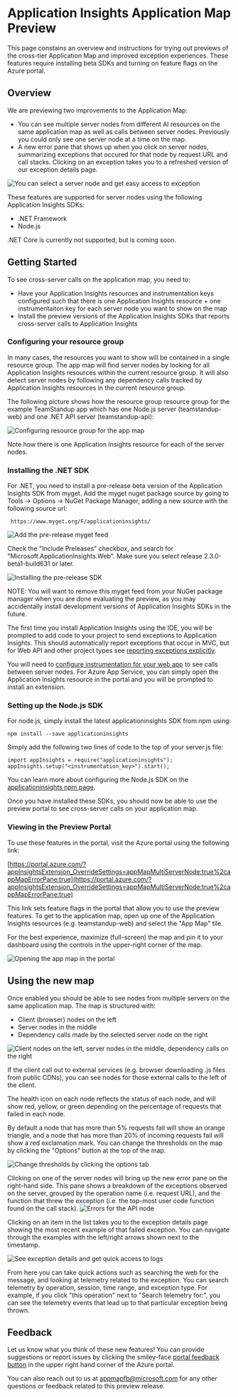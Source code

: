 [multiple-server-nodes]: ./media/app-insights-app-map/multiple-server-nodes.png
[new-exception-blade]: ./media/app-insights-app-map/new-exception-blade.png
[error-pane-flow]: ./media/app-insights-app-map/error-pane-flow.png
[api-node-selected]: ./media/app-insights-app-map/api-node-selected.png
[operation-logs]: ./media/app-insights-app-map/operation-logs.png
[pin-to-dashboard]: ./media/app-insights-app-map/pin-to-dashboard.png
[resource-group-setup]: ./media/app-insights-app-map/resource-group-setup.png
[set-threshold]: ./media/app-insights-app-map/set-threshold.png
[node-group-labels]: ./media/app-insights-app-map/multiple-server-nodes.png
[installing-beta-sdk]: ./media/app-insights-app-map/installing-beta-sdk.png
[add-myget-feed]:  ./media/app-insights-app-map/add-myget-feed.png
[exceptions-and-logs]: ./media/app-insights-app-map/exceptions-and-logs.png
[open-app-map]: ./media/app-insights-app-map/open-app-map.png



# Application Insights Application Map Preview

This page constains an overview and instructions for trying out previews of the cross-tier Application Map and improved 
exception experiences. These features require installing beta SDKs and turning on feature flags on the Azure portal.

## Overview
We are previewing two improvements to the Application Map:
* You can see multiple server nodes from different AI resources on the same application map as well as calls between server nodes.
Previously you could only see one server node at a time on the map. 
* A new error pane that shows up when you click on server nodes, summarizing exceptions that occured for that node by request URL
and call stacks. Clicking on an exception takes you to a refreshed version of our exception details page.

![You can select a server node and get easy access to exception][error-pane-flow]

These features are supported for server nodes using the following Application Insights SDKs:
* .NET Framework
* Node.js

.NET Core is currently not supported, but is coming soon.

## Getting Started
To see cross-server calls on the application map, you need to:
* Have your Application Insights resources and instrumentation keys configured such that there is one Application Insights resource + one instrumentaiton key for each server node you want to show on the map
* Install the preview versions of the Application Insights SDKs that reports cross-server calls to Application Insights

### Configuring your resource group
In many cases, the resources you want to show will be contained in a single resource group. The app map will find server nodes
by looking for all Application Insights resources within the current resource group. It will also detect server nodes
by following any dependency calls tracked by Application Insights resources in the current resource group.

The following picture shows how the resource group resource group for the example TeamStandup app which has
one Node.js server (teamstandup-web) and one .NET API server (teamstandup-api):

![Configuring resource group for the app map][resource-group-setup]

Note how there is one Application Insights resource for each of the server nodes.

### Installing the .NET SDK
For .NET, you need to install a pre-release beta version of the Application Insights SDK from myget. Add the myget nuget package source
by going to Tools -> Options -> NuGet Package Manager, adding a new source with the following source url:
```
 https://www.myget.org/F/applicationinsights/
```

![Add the pre-release myget feed][add-myget-feed]

Check the "Include Preleases" checkbox, and search for "Microsoft.ApplicationInsights.Web". Make sure you select release
2.3.0-beta1-build631 or later.

![Installing the pre-release SDK][installing-beta-sdk]

NOTE: You will want to remove this myget feed from your NuGet package manager when you are done evaluating the preview,
as you may accidentally install development versions of Application Insights SDKs in the future.

The first time you install Application Insights using the IDE, you will be prompted to add code to your project to
send exceptions to Application Insights. This should automatically report exceptions that occur in MVC, but for Web API
and other project types see [reporting exceptions explicitly](https://docs.microsoft.com/en-us/azure/application-insights/app-insights-asp-net-exceptions#reporting-exceptions-explicitly).

You will need to [configure instrumentation for your web app](https://docs.microsoft.com/en-us/azure/application-insights/app-insights-monitor-performance-live-website-now)
to see calls between server nodes. For Azure App Service, you can simply open the Application Insights resource in the portal
and you will be prompted to install an extension.

### Setting up the Node.js SDK
For node.js, simply install the latest applicationinsights SDK from npm using:
```
npm install --save applicationinsights 
```

Simply add the following two lines of code to the top of your server.js file:
```
import appInsights = require("applicationinsights");
appInsights.setup("<instrumentation_key>").start();
```

You can learn more about configuring the Node.js SDK on the 
[applicationinsights npm page](https://www.npmjs.com/package/applicationinsights).

Once you have installed these SDKs, you should now be able to use the preview portal to see cross-server calls on your application map.

### Viewing in the Preview Portal
To use these features in the portal, visit the Azure portal using the following link:

[https://portal.azure.com/?appInsightsExtension_OverrideSettings=appMapMultiServerNode:true%2cappMapErrorPane:true](https://portal.azure.com/?appInsightsExtension_OverrideSettings=appMapMultiServerNode:true%2cappMapErrorPane:true)

This link sets feature flags in the portal that allow you to use the preview features. To get to the application map,
open up one of the Application Insights resources (e.g. teamstandup-web) and select the "App Map" tile.

For the best experience, maximize (full-screen) the map and pin it to your dashboard using the controls in the upper-right corner of the map.

![Opening the app map in the portal][open-app-map]

## Using the new map
Once enabled you should be able to see nodes from multiple servers on the same application map. The map is structured with:
* Client (browser) nodes on the left
* Server nodes in the middle
* Dependency calls made by the selected server node on the right

![Client nodes on the left, server nodes in the middle, dependency calls on the right][node-group-labels]

If the client call out to external services (e.g. browser downloading .js files from public CDNs), you can
see nodes for those external calls to the left of the client.

The health icon on each node reflects the status of each node, and will show red, yellow, or green depending on the percentage of
requests that failed in each node. 

By default a node that has more than 5% requests fail will show an orange triangle, and a node that has more than 20% of
incoming requests fail will show a red exclamation mark. You can change the thresholds on the map by clicking 
the "Options" button at the top of the map.

![Change thresholds by clicking the options tab][set-threshold]

Clicking on one of the server nodes will bring up the new error pane on the right-hand side. This pane shows a breakdown of the
exceptions observed on the server, grouped by the operation name (i.e. request URL), and the function that threw the exception 
(i.e. the top-most user code function found on the call stack).
![Errors for the API node][api-node-selected]


Clicking on an item in the list takes you to the exception details page showing the most recent example of that failed 
exception. You can navigate through the examples with the left/right arrows shown next to the timestamp.

![See exception details and get quick access to logs][exceptions-and-logs]

From here you can take quick actions such as searching the web for the message, and looking at telemetry related to the
exception. You can search telemetry by operation, session, time range, and exception type. For example, if you click 
"this operation" next to "Search telemetry for:", you can see the telemetry events that lead up to that particular exception
being thrown.


## Feedback
Let us know what you think of these new features! You can provide suggestions or report issues by clicking the smiley-face 
[portal feedback button](https://docs.microsoft.com/en-us/azure/application-insights/app-insights-get-dev-support) in the 
upper right hand corner of the Azure portal.

You can also reach out to us at [appmapfb@microsoft.com](mailto:appmapfb@microsoft.com) for any other questions or feedback
related to this preview release.